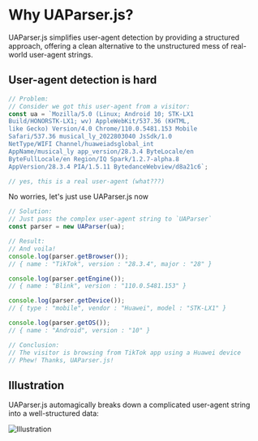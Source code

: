 # Why UAParser.js?

UAParser.js simplifies user-agent detection by providing a structured approach, offering a clean alternative to the unstructured mess of real-world user-agent strings.

## User-agent detection is hard

```js
// Problem: 
// Consider we got this user-agent from a visitor:
const ua = `Mozilla/5.0 (Linux; Android 10; STK-LX1 
Build/HONORSTK-LX1; wv) AppleWebKit/537.36 (KHTML, 
like Gecko) Version/4.0 Chrome/110.0.5481.153 Mobile 
Safari/537.36 musical_ly_2022803040 JsSdk/1.0 
NetType/WIFI Channel/huaweiadsglobal_int 
AppName/musical_ly app_version/28.3.4 ByteLocale/en 
ByteFullLocale/en Region/IQ Spark/1.2.7-alpha.8 
AppVersion/28.3.4 PIA/1.5.11 BytedanceWebview/d8a21c6`;

// yes, this is a real user-agent (what???)
```

No worries, let's just use UAParser.js now

```js
// Solution:
// Just pass the complex user-agent string to `UAParser`
const parser = new UAParser(ua);

// Result:
// And voila!
console.log(parser.getBrowser());
// { name : "TikTok", version : "28.3.4", major : "28" }

console.log(parser.getEngine());
// { name : "Blink", version : "110.0.5481.153" }

console.log(parser.getDevice());
// { type : "mobile", vendor : "Huawei", model : "STK-LX1" }

console.log(parser.getOS());
// { name : "Android", version : "10" }

// Conclusion:
// The visitor is browsing from TikTok app using a Huawei device
// Phew! Thanks, UAParser.js!
```

## Illustration

UAParser.js automagically breaks down a complicated user-agent string into a well-structured data:

![Illustration](/images/uap-illustrations.png)